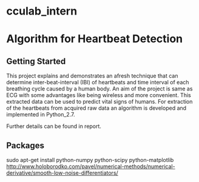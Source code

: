 # cculab_intern
# Algorithm for Heartbeat Detection

## Getting Started
This project explains and demonstrates an afresh technique that can determine inter-beat-interval (IBI) of heartbeats and time interval of each breathing cycle caused by a human body. An aim of the project is same as ECG with some advantages like being wireless and more convenient. This extracted data can be used to predict vital signs of humans. For extraction of the heartbeats from acquired raw data an algorithm is developed and implemented in Python_2.7.

Further details can be found in report.

## Packages
sudo apt-get install python-numpy python-scipy python-matplotlib
http://www.holoborodko.com/pavel/numerical-methods/numerical-derivative/smooth-low-noise-differentiators/

